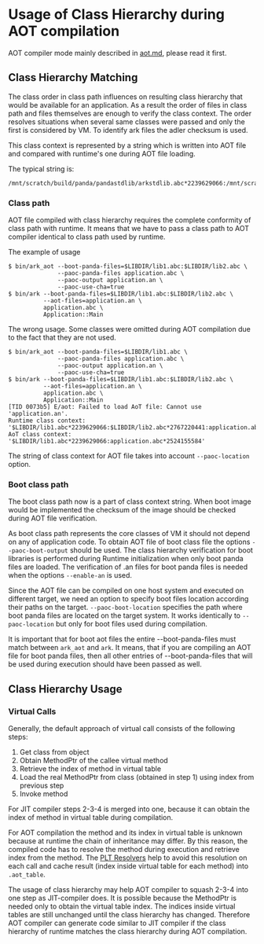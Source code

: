 # Usage of Class Hierarchy during AOT compilation

AOT compiler mode mainly described in [aot.md](../../docs/aot.md), please read it first.

## Class Hierarchy Matching

The class order in class path influences on resulting class hierarchy that would be available for an application. As a
result the order of files in class path and files themselves are enough to verify the class context. The order resolves
situations when several same classes were passed and only the first is considered by VM. To identify ark files the adler
checksum is used.

This class context is represented by a string which is written into AOT file and compared with runtime's one during AOT file loading.

The typical string is:
```
/mnt/scratch/build/panda/pandastdlib/arkstdlib.abc*2239629066:/mnt/scratch/build/panda/Application.abc*1345224566:
```

### Class path

AOT file compiled with class hierarchy requires the complete conformity of class path with runtime. It means that we
have to pass a class path to AOT compiler identical to class path used by runtime.

The example of usage

```
$ bin/ark_aot --boot-panda-files=$LIBDIR/lib1.abc:$LIBDIR/lib2.abc \
              --paoc-panda-files application.abc \
              --paoc-output application.an \
              --paoc-use-cha=true
$ bin/ark --boot-panda-files=$LIBDIR/lib1.abc:$LIBDIR/lib2.abc \
          --aot-files=application.an \
          application.abc \
          Application::Main
```

The wrong usage. Some classes were omitted during AOT compilation due to the fact that they are not used.

```
$ bin/ark_aot --boot-panda-files=$LIBDIR/lib1.abc \
              --paoc-panda-files application.abc \
              --paoc-output application.an \
              --paoc-use-cha=true
$ bin/ark --boot-panda-files=$LIBDIR/lib1.abc:$LIBDIR/lib2.abc \
          --aot-files=application.an \
          application.abc \
          Application::Main
[TID 0073b5] E/aot: Failed to load AoT file: Cannot use 'application.an'.
Runtime class context: '$LIBDIR/lib1.abc*2239629066:$LIBDIR/lib2.abc*2767220441:application.abc*2524155584'.
AoT class context: '$LIBDIR/lib1.abc*2239629066:application.abc*2524155584'
```

The string of class context for AOT file takes into account `--paoc-location` option.

### Boot class path
The boot class path now is a part of class context string. When boot image would be implemented the checksum of the
image should be checked during AOT file verification.

As boot class path represents the core classes of VM it should not depend on any of application code. To obtain AOT file
of boot class file the options `--paoc-boot-output` should be used. The class hierarchy verification for boot libraries
is performed during Runtime initialization when only boot panda files are loaded. The verification of .an
files for boot panda files is needed when the options `--enable-an` is used.

Since the AOT file can be compiled on one host system and executed on different target, we need an option to specify boot
files location according their paths on the target. `--paoc-boot-location` specifies the path where boot panda files are
located on the target system. It works identically to `--paoc-location` but only for boot files used during compilation.

It is important that for boot aot files the entire --boot-panda-files must match between `ark_aot` and `ark`. It means, that if you are compiling an AOT file for boot panda files, then all other entries of --boot-panda-files that will be used during execution should have been passed as well.

## Class Hierarchy Usage

### Virtual Calls

Generally, the default approach of virtual call consists of the following steps:

1) Get class from object
2) Obtain MethodPtr of the callee virtual method
3) Retrieve the index of method in virtual table
4) Load the real MethodPtr from class (obtained in step 1) using index from previous step
5) Invoke method

For JIT compiler steps 2-3-4 is merged into one, because it can obtain the index of method in virtual table during
compilation.

For AOT compilation the method and its index in virtual table is unknown because at runtime the chain of inheritance may
differ. By this reason, the compiled code has to resolve the method during execution and retrieve index from the method.
The [PLT Resolvers](./plt.md) help to avoid this resolution on each call and cache result (index inside virtual table
for each method) into `.aot_table`.

The usage of class hierarchy may help AOT compiler to squash 2-3-4 into one step as JIT-compiler does. It is possible
because the MethodPtr is needed only to obtain the virtual table index. The indices inside virtual tables are still
unchanged until the class hierarchy has changed. Therefore AOT compiler can generate code similar to JIT compiler if the
class hierarchy of runtime matches the class hierarchy during AOT compilation.
